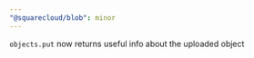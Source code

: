 ```yaml
---
"@squarecloud/blob": minor
---
```


`objects.put` now returns useful info about the uploaded object
